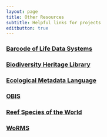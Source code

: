 ```yaml
---
layout: page
title: Other Resources
subtitle: Helpful links for projects
editbutton: true
---
```

### [Barcode of Life Data Systems](http://www.boldsystems.org/)
### [Biodiversity Heritage Library](https://www.biodiversitylibrary.org/)
### [Ecological Metadata Language](https://knb.ecoinformatics.org/)
### [OBIS](http://www.iobis.org/)
### [Reef Species of the World](https://reeflifesurvey.com/species/search.php)
### [WoRMS](http://www.marinespecies.org/)
